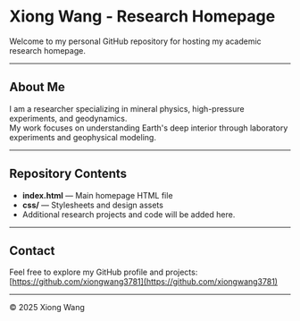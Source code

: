 # Xiong Wang - Research Homepage

Welcome to my personal GitHub repository for hosting my academic research homepage.

---

## About Me

I am a researcher specializing in mineral physics, high-pressure experiments, and geodynamics.  
My work focuses on understanding Earth's deep interior through laboratory experiments and geophysical modeling.

---

## Repository Contents

- **index.html** — Main homepage HTML file  
- **css/** — Stylesheets and design assets  
- Additional research projects and code will be added here.

---

## Contact

Feel free to explore my GitHub profile and projects: [https://github.com/xiongwang3781](https://github.com/xiongwang3781)

---

© 2025 Xiong Wang
